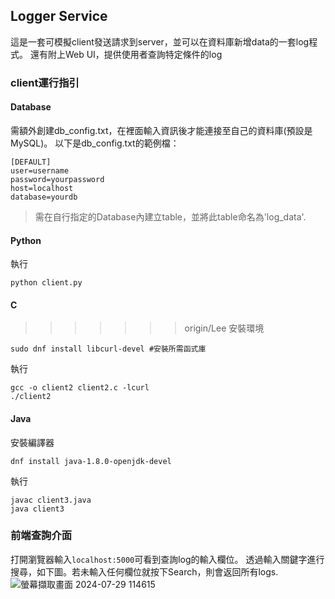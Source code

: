 ##  Logger Service
這是一套可模擬client發送請求到server，並可以在資料庫新增data的一套log程式。
還有附上Web UI，提供使用者查詢特定條件的log

### client運行指引

#### Database
需額外創建db_config.txt，在裡面輸入資訊後才能連接至自己的資料庫(預設是MySQL)。
以下是db_config.txt的範例檔：
```
[DEFAULT]
user=username
password=yourpassword
host=localhost
database=yourdb
```
> 需在自行指定的Database內建立table，並將此table命名為'log_data'.

#### Python
執行
```
python client.py
```


#### C
>>>>>>> origin/Lee
安裝環境
```
sudo dnf install libcurl-devel #安裝所需函式庫
```
執行
```
gcc -o client2 client2.c -lcurl
./client2
```

#### Java
安裝編譯器
```
dnf install java-1.8.0-openjdk-devel
```
執行
```
javac client3.java
java client3
```

### 前端查詢介面
打開瀏覽器輸入`localhost:5000`可看到查詢log的輸入欄位。
透過輸入關鍵字進行搜尋，如下圖。若未輸入任何欄位就按下Search，則會返回所有logs.
![螢幕擷取畫面 2024-07-29 114615](https://github.com/user-attachments/assets/70c13560-8b23-429d-a2a7-717c0359784d)
